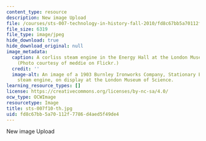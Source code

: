 ```yaml
---
content_type: resource
description: New image Upload
file: /courses/sts-007-technology-in-history-fall-2010/fd8c67bb5a70112f7786d4aed5f49de4_sts-007f10-th.jpg
file_size: 6319
file_type: image/jpeg
hide_download: true
hide_download_original: null
image_metadata:
  caption: A corliss steam engine in the Energy Hall at the London Museum of Science.
    (Photo courtesy of meddie on Flickr.)
  credit: ''
  image-alt: An image of a 1903 Burnley Ironworks Company, Stationary Engine, a corliss
    steam engine, on display at the London Museum of Science.
learning_resource_types: []
license: https://creativecommons.org/licenses/by-nc-sa/4.0/
ocw_type: OCWImage
resourcetype: Image
title: sts-007f10-th.jpg
uid: fd8c67bb-5a70-112f-7786-d4aed5f49de4
---
```

New image Upload